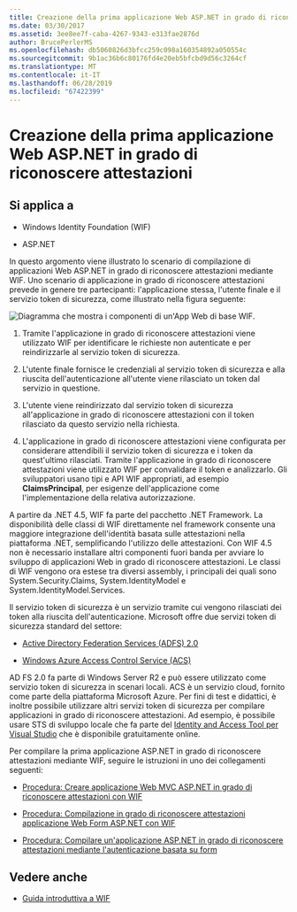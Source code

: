 ```yaml
---
title: Creazione della prima applicazione Web ASP.NET in grado di riconoscere attestazioni
ms.date: 03/30/2017
ms.assetid: 3ee8ee7f-caba-4267-9343-e313fae2876d
author: BrucePerlerMS
ms.openlocfilehash: db5060826d3bfcc259c098a160354892a050554c
ms.sourcegitcommit: 9b1ac36b6c80176fd4e20eb5bfcbd9d56c3264cf
ms.translationtype: MT
ms.contentlocale: it-IT
ms.lasthandoff: 06/28/2019
ms.locfileid: "67422399"
---
```

# <a name="building-my-first-claims-aware-aspnet-web-application"></a>Creazione della prima applicazione Web ASP.NET in grado di riconoscere attestazioni
## <a name="applies-to"></a>Si applica a  
  
- Windows Identity Foundation (WIF)  
  
- ASP.NET  
  
 In questo argomento viene illustrato lo scenario di compilazione di applicazioni Web ASP.NET in grado di riconoscere attestazioni mediante WIF. Uno scenario di applicazione in grado di riconoscere attestazioni prevede in genere tre partecipanti: l'applicazione stessa, l'utente finale e il servizio token di sicurezza, come illustrato nella figura seguente:  
  
 ![Diagramma che mostra i componenti di un'App Web di base WIF.](./media/building-my-first-claims-aware-aspnet-web-app/windows-identity-foundation-basic-web-application.gif)  
  
1. Tramite l'applicazione in grado di riconoscere attestazioni viene utilizzato WIF per identificare le richieste non autenticate e per reindirizzarle al servizio token di sicurezza.  
  
2. L'utente finale fornisce le credenziali al servizio token di sicurezza e alla riuscita dell'autenticazione all'utente viene rilasciato un token dal servizio in questione.  
  
3. L'utente viene reindirizzato dal servizio token di sicurezza all'applicazione in grado di riconoscere attestazioni con il token rilasciato da questo servizio nella richiesta.  
  
4. L'applicazione in grado di riconoscere attestazioni viene configurata per considerare attendibili il servizio token di sicurezza e i token da quest'ultimo rilasciati. Tramite l'applicazione in grado di riconoscere attestazioni viene utilizzato WIF per convalidare il token e analizzarlo. Gli sviluppatori usano tipi e API WIF appropriati, ad esempio **ClaimsPrincipal**, per esigenze dell'applicazione come l'implementazione della relativa autorizzazione.  
  
 A partire da .NET 4.5, WIF fa parte del pacchetto .NET Framework. La disponibilità delle classi di WIF direttamente nel framework consente una maggiore integrazione dell'identità basata sulle attestazioni nella piattaforma .NET, semplificando l'utilizzo delle attestazioni. Con WIF 4.5 non è necessario installare altri componenti fuori banda per avviare lo sviluppo di applicazioni Web in grado di riconoscere attestazioni. Le classi di WIF vengono ora estese tra diversi assembly, i principali dei quali sono System.Security.Claims, System.IdentityModel e System.IdentityModel.Services.  
  
 Il servizio token di sicurezza è un servizio tramite cui vengono rilasciati dei token alla riuscita dell'autenticazione. Microsoft offre due servizi token di sicurezza standard del settore:  
  
- [Active Directory Federation Services (ADFS) 2.0](https://go.microsoft.com/fwlink/?LinkID=247516)
  
- [Windows Azure Access Control Service (ACS)](https://go.microsoft.com/fwlink/?LinkID=247517)
  
 AD FS 2.0 fa parte di Windows Server R2 e può essere utilizzato come servizio token di sicurezza in scenari locali. ACS è un servizio cloud, fornito come parte della piattaforma Microsoft Azure. Per fini di test e didattici, è inoltre possibile utilizzare altri servizi token di sicurezza per compilare applicazioni in grado di riconoscere attestazioni. Ad esempio, è possibile usare STS di sviluppo locale che fa parte del [Identity and Access Tool per Visual Studio](https://go.microsoft.com/fwlink/?LinkID=245849) che è disponibile gratuitamente online.  
  
 Per compilare la prima applicazione ASP.NET in grado di riconoscere attestazioni mediante WIF, seguire le istruzioni in uno dei collegamenti seguenti:  
  
- [Procedura: Creare applicazione Web MVC ASP.NET in grado di riconoscere attestazioni con WIF](../../../docs/framework/security/how-to-build-claims-aware-aspnet-mvc-web-app-using-wif.md)  
  
- [Procedura: Compilazione in grado di riconoscere attestazioni applicazione Web Form ASP.NET con WIF](../../../docs/framework/security/how-to-build-claims-aware-aspnet-web-forms-app-using-wif.md)  
  
- [Procedura: Compilare un'applicazione ASP.NET in grado di riconoscere attestazioni mediante l'autenticazione basata su form](../../../docs/framework/security/claims-aware-aspnet-app-forms-authentication.md)  
  
## <a name="see-also"></a>Vedere anche

- [Guida introduttiva a WIF](../../../docs/framework/security/getting-started-with-wif.md)
